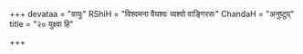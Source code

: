 +++
devataa = "वायुः"
RShiH = "विश्वमना वैयश्वः व्यश्वो वाङ्गिरसः"
ChandaH = "अनुष्टुप्"
title = "२० युक्ष्वा हि"

+++
